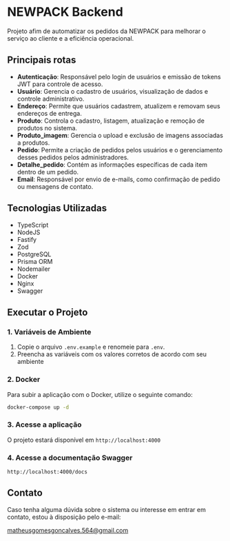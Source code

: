 # NEWPACK Backend

Projeto afim de automatizar os pedidos da NEWPACK para melhorar o serviço ao cliente e a eficiência operacional.

## Principais rotas

- **Autenticação**: Responsável pelo login de usuários e emissão de tokens JWT para controle de acesso.
- **Usuário**: Gerencia o cadastro de usuários, visualização de dados e controle administrativo.
- **Endereço**: Permite que usuários cadastrem, atualizem e removam seus endereços de entrega.
- **Produto**: Controla o cadastro, listagem, atualização e remoção de produtos no sistema.
- **Produto_imagem**: Gerencia o upload e exclusão de imagens associadas a produtos.
- **Pedido**: Permite a criação de pedidos pelos usuários e o gerenciamento desses pedidos pelos administradores.
- **Detalhe_pedido**: Contém as informações específicas de cada item dentro de um pedido.
- **Email**: Responsável por envio de e-mails, como confirmação de pedido ou mensagens de contato.

## Tecnologias Utilizadas

- TypeScript
- NodeJS
- Fastify
- Zod
- PostgreSQL
- Prisma ORM
- Nodemailer
- Docker
- Nginx
- Swagger

## Executar o Projeto

### 1. Variáveis de Ambiente

1. Copie o arquivo `.env.example` e renomeie para `.env`.
2. Preencha as variáveis com os valores corretos de acordo com seu ambiente

### 2. Docker

Para subir a aplicação com o Docker, utilize o seguinte comando:

```bash
docker-compose up -d
```

### 3. Acesse a aplicação
 O projeto estará disponível em `http://localhost:4000`

### 4. Acesse a documentação Swagger
 `http://localhost:4000/docs`


## Contato

Caso tenha alguma dúvida sobre o sistema ou interesse em entrar em contato, estou à disposição pelo e-mail:

matheusgomesgoncalves.564@gmail.com
